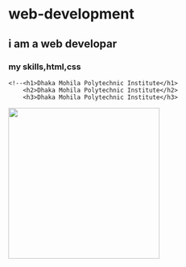 # web-development
## i am a web developar
### my skills,html,css
~~~
<!--<h1>Dhaka Mohila Polytechnic Institute</h1>
    <h2>Dhaka Mohila Polytechnic Institute</h2>
    <h3>Dhaka Mohila Polytechnic Institute</h3>
~~~
<img src="https://i.pinimg.com/originals/e4/26/70/e426702edf874b181aced1e2fa5c6cde.gif" align="sentar" width="300" hsight="400">

